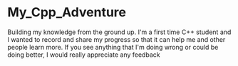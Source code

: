 # My_Cpp_Adventure
Building my knowledge from the ground up. 
I'm a first time C++ student and I wanted to record and share my progress so that it can help me and other people learn more.
If you see anything that I'm doing wrong or could be doing better, I would really appreciate any feedback
